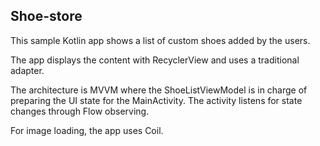 ## Shoe-store 

This sample Kotlin app shows a list of custom shoes added by the users. 

The app displays the content with RecyclerView and uses a traditional adapter. 

The architecture is MVVM where the ShoeListViewModel is in charge of preparing the UI state for the MainActivity. The activity listens for state changes through Flow observing. 

For image loading, the app uses Coil.
